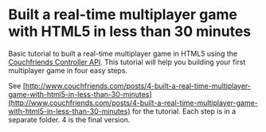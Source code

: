 # Built a real-time multiplayer game with HTML5 in less than 30 minutes
Basic tutorial to built a real-time multiplayer game in HTML5 using the [Couchfriends Controller API](https://github.com/Couchfriends/Controller-API). This tutorial will help you building your first multiplayer game in four easy steps.

See [http://www.couchfriends.com/posts/4-built-a-real-time-multiplayer-game-with-html5-in-less-than-30-minutes](http://www.couchfriends.com/posts/4-built-a-real-time-multiplayer-game-with-html5-in-less-than-30-minutes) for the tutorial. Each step is in a separate folder. 4 is the final version.
